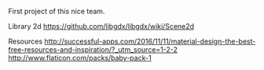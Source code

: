 First project of this nice team.

Library 2d https://github.com/libgdx/libgdx/wiki/Scene2d

Resources http://successful-apps.com/2016/11/11/material-design-the-best-free-resources-and-inspiration/?_utm_source=1-2-2
http://www.flaticon.com/packs/baby-pack-1